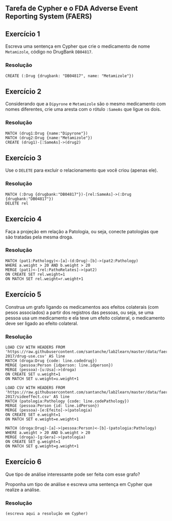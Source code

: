 ## Tarefa de Cypher e o FDA Adverse Event Reporting System (FAERS)

## Exercício 1

Escreva uma sentença em Cypher que crie o medicamento de nome `Metamizole`, código no DrugBank `DB04817`.

### Resolução
~~~cypher
CREATE (:Drug {drugbank: "DB04817", name: "Metamizole"})
~~~

## Exercício 2

Considerando que a `Dipyrone` e `Metamizole` são o mesmo medicamento com nomes diferentes, crie uma aresta com o rótulo `:SameAs` que ligue os dois.

### Resolução
~~~cypher
MATCH (drug1:Drug {name:"Dipyrone"})
MATCH (drug2:Drug {name:"Metamizole"})
CREATE (drug1)-[:SameAs]->(drug2)
~~~

## Exercício 3

Use o `DELETE` para excluir o relacionamento que você criou (apenas ele).

### Resolução
~~~cypher
MATCH (:Drug {drugbank:"DB04817"})-[rel:SameAs]->(:Drug {drugbank:"DB04817"})
DELETE rel
~~~

## Exercício 4

Faça a projeção em relação a Patologia, ou seja, conecte patologias que são tratadas pela mesma droga.

### Resolução
~~~cypher
MATCH (pat1:Pathology)<-[a]-(d:Drug)-[b]->(pat2:Pathology)
WHERE a.weight > 20 AND b.weight > 20
MERGE (pat1)<-[rel:PathoRelates]->(pat2)
ON CREATE SET rel.weight=1
ON MATCH SET rel.weight=r.weight+1
~~~

## Exercício 5

Construa um grafo ligando os medicamentos aos efeitos colaterais (com pesos associados) a partir dos registros das pessoas, ou seja, se uma pessoa usa um medicamento e ela teve um efeito colateral, o medicamento deve ser ligado ao efeito colateral.

### Resolução
~~~cypher
LOAD CSV WITH HEADERS FROM 'https://raw.githubusercontent.com/santanche/lab2learn/master/data/faers-2017/drug-use.csv' AS line
MATCH (droga:Drug {code: line.codedrug})
MERGE (pessoa:Person {idperson: line.idperson})
MERGE (pessoa)-[u:Usa]->(droga)
ON CREATE SET u.weight=1
ON MATCH SET u.weight=u.weight+1

LOAD CSV WITH HEADERS FROM 'https://raw.githubusercontent.com/santanche/lab2learn/master/data/faers-2017/sideeffect.csv' AS line
MATCH (patologia:Pathology {code: line.codePathology})
MERGE (pessoa:Person {id: line.idPerson})
MERGE (pessoa)-[e:Efeito]->(patologia)
ON CREATE SET e.weight=1
ON MATCH SET e.weight=e.weight+1

MATCH (droga:Drug)-[a]->(pessoa:Person)<-[b]-(patologia:Pathology)
WHERE a.weight > 20 AND b.weight > 20
MERGE (droga)-[g:Gera]->(patologia)
ON CREATE SET g.weight=1
ON MATCH SET g.weight=g.weight+1
~~~

## Exercício 6

Que tipo de análise interessante pode ser feita com esse grafo?

Proponha um tipo de análise e escreva uma sentença em Cypher que realize a análise.

### Resolução
~~~cypher
(escreva aqui a resolução em Cypher)
~~~
